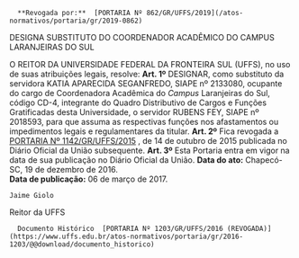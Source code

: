       **Revogada por:**  [PORTARIA Nº 862/GR/UFFS/2019](/atos-normativos/portaria/gr/2019-0862) 

   DESIGNA SUBSTITUTO DO COORDENADOR ACADÊMICO DO CAMPUS LARANJEIRAS DO SUL  

 O REITOR DA UNIVERSIDADE FEDERAL DA FRONTEIRA SUL (UFFS), no uso de suas atribuições legais, resolve:   **Art. 1º** DESIGNAR, como substituto da servidora KATIA APARECIDA SEGANFREDO, SIAPE nº 2133080, ocupante do cargo de Coordenadora Acadêmica do *Campus* Laranjeiras do Sul, código CD-4, integrante do Quadro Distributivo de Cargos e Funções Gratificadas desta Universidade, o servidor RUBENS FEY, SIAPE nº 2018593, para que assuma as respectivas funções nos afastamentos ou impedimentos legais e regulamentares da titular.   **Art. 2º** Fica revogada a [PORTARIA Nº 1142/GR/UFFS/2015](https://www.uffs.edu.br/atos-normativos/portaria/gr/2015-1142)  , de 14 de outubro de 2015 publicada no Diário Oficial da União subsequente.   **Art. 3º** Esta Portaria entra em vigor na data de sua publicação no Diário Oficial da União.      **Data do ato:** Chapecó-SC, 19 de dezembro de 2016.   
 **Data de publicação:**  06 de março de 2017. 

    Jaime Giolo   
 Reitor da UFFS 

      Documento Histórico  [PORTARIA Nº 1203/GR/UFFS/2016 (REVOGADA)](https://www.uffs.edu.br/atos-normativos/portaria/gr/2016-1203/@@download/documento_historico)     
      